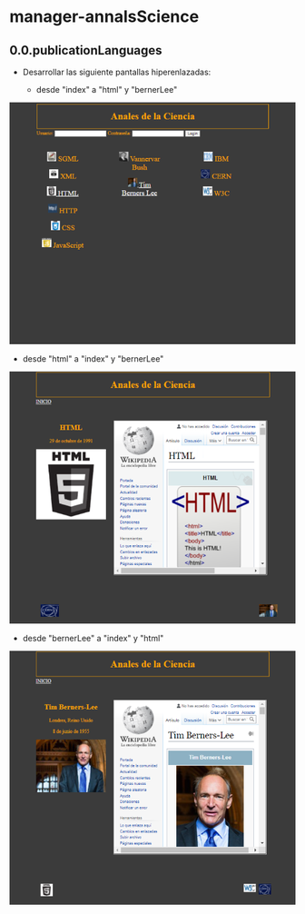 # manager-annalsScience

## 0.0.publicationLanguages

- Desarrollar las siguiente pantallas hiperenlazadas:

  - desde "index" a "html" y "bernerLee"
   
![index](./images/index.png)

  - desde "html" a "index" y "bernerLee"

![html](./images/html.png)

  - desde "bernerLee" a "index" y "html"

![bennersLee](./images/bennersLee.png)
